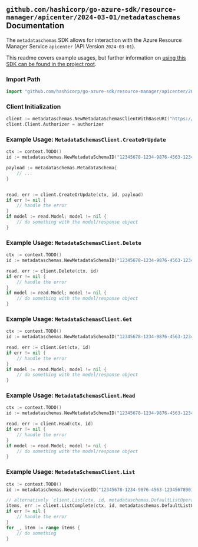 
## `github.com/hashicorp/go-azure-sdk/resource-manager/apicenter/2024-03-01/metadataschemas` Documentation

The `metadataschemas` SDK allows for interaction with the Azure Resource Manager Service `apicenter` (API Version `2024-03-01`).

This readme covers example usages, but further information on [using this SDK can be found in the project root](https://github.com/hashicorp/go-azure-sdk/tree/main/docs).

### Import Path

```go
import "github.com/hashicorp/go-azure-sdk/resource-manager/apicenter/2024-03-01/metadataschemas"
```


### Client Initialization

```go
client := metadataschemas.NewMetadataSchemasClientWithBaseURI("https://management.azure.com")
client.Client.Authorizer = authorizer
```


### Example Usage: `MetadataSchemasClient.CreateOrUpdate`

```go
ctx := context.TODO()
id := metadataschemas.NewMetadataSchemaID("12345678-1234-9876-4563-123456789012", "example-resource-group", "serviceValue", "metadataSchemaValue")

payload := metadataschemas.MetadataSchema{
	// ...
}


read, err := client.CreateOrUpdate(ctx, id, payload)
if err != nil {
	// handle the error
}
if model := read.Model; model != nil {
	// do something with the model/response object
}
```


### Example Usage: `MetadataSchemasClient.Delete`

```go
ctx := context.TODO()
id := metadataschemas.NewMetadataSchemaID("12345678-1234-9876-4563-123456789012", "example-resource-group", "serviceValue", "metadataSchemaValue")

read, err := client.Delete(ctx, id)
if err != nil {
	// handle the error
}
if model := read.Model; model != nil {
	// do something with the model/response object
}
```


### Example Usage: `MetadataSchemasClient.Get`

```go
ctx := context.TODO()
id := metadataschemas.NewMetadataSchemaID("12345678-1234-9876-4563-123456789012", "example-resource-group", "serviceValue", "metadataSchemaValue")

read, err := client.Get(ctx, id)
if err != nil {
	// handle the error
}
if model := read.Model; model != nil {
	// do something with the model/response object
}
```


### Example Usage: `MetadataSchemasClient.Head`

```go
ctx := context.TODO()
id := metadataschemas.NewMetadataSchemaID("12345678-1234-9876-4563-123456789012", "example-resource-group", "serviceValue", "metadataSchemaValue")

read, err := client.Head(ctx, id)
if err != nil {
	// handle the error
}
if model := read.Model; model != nil {
	// do something with the model/response object
}
```


### Example Usage: `MetadataSchemasClient.List`

```go
ctx := context.TODO()
id := metadataschemas.NewServiceID("12345678-1234-9876-4563-123456789012", "example-resource-group", "serviceValue")

// alternatively `client.List(ctx, id, metadataschemas.DefaultListOperationOptions())` can be used to do batched pagination
items, err := client.ListComplete(ctx, id, metadataschemas.DefaultListOperationOptions())
if err != nil {
	// handle the error
}
for _, item := range items {
	// do something
}
```
